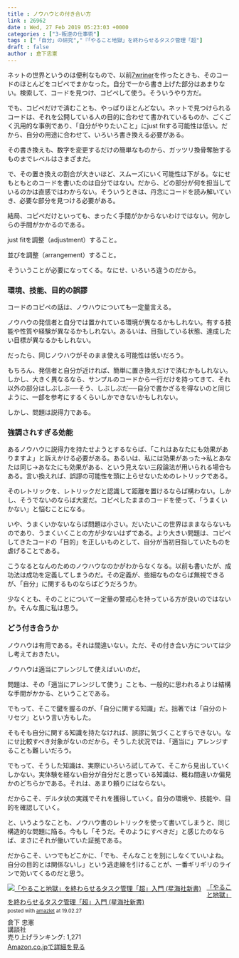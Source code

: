 ```yaml
---
title : ノウハウとの付き合い方
link : 26962
date : Wed, 27 Feb 2019 05:23:03 +0000
categories : ["3-叛逆の仕事術"]
tags : ["「自分」の研究","『「やること地獄」を終わらせるタスク管理「超"]
draft : false
author : 倉下忠憲
---
```


<div data-token="VNldc" data-note-copied="true" data-copied-from="6190321">

ネットの世界というのは便利なもので、以前<a href="http://honkure.net/7wriner/" target="_blank" rel="noopener">7wriner</a>を作ったときも、そのコードのほとんどをコピペでまかなった。自分で一から書き上げた部分はあまりない。検索して、コードを見つけ、コピペして使う。そういうやり方だ。

でも、コピペだけで済むことも、やっぱりほとんどない。ネットで見つけられるコードは、それを公開している人の目的に合わせて書かれているものか、ごくごく汎用的な事例であり、「自分がやりたいこと」にjust fitする可能性は低い。だから、自分の用途に合わせて、いろいろ書き換える必要がある。

その書き換えも、数字を変更するだけの簡単なものから、ガッツリ換骨奪胎するものまでレベルはさまざまだ。

で、その置き換えの割合が大きいほど、スムーズにいく可能性は下がる。なにせもともとのコードを書いたのは自分ではない。だから、どの部分が何を担当しているのかは直感ではわからない。そういうときは、丹念にコードを読み解いていき、必要な部分を見つける必要がある。

結局、コピペだけといっても、まったく手間がかからないわけではない。何かしらの手間がかかるのである。

just fitを調整（adjustment）すること。

並びを調整（arrangement）すること。

そういうことが必要になってくる。なにせ、いろいろ違うのだから。
<h3>環境、技能、目的の誤謬</h3>
コードのコピペの話は、ノウハウについても一定量言える。

ノウハウの発信者と自分では置かれている環境が異なるかもしれない。有する技能や性質や経験が異なるかもしれない。あるいは、目指している状態、達成したい目標が異なるかもしれない。

だったら、同じノウハウがそのまま使える可能性は低いだろう。

もちろん、発信者と自分が近ければ、簡単に置き換えだけで済むかもしれない。しかし、大きく異なるなら、サンプルのコードから一行だけを持ってきて、それ以外の部分はしぶしぶ──そう、しぶしぶだ──自分で書かざるを得ないのと同じように、一部を参考にするくらいしかできないかもしれない。

しかし、問題は説得力である。
<h3>強調されすぎる効能</h3>
あるノウハウに説得力を持たせようとするならば、「これはあなたにも効果がありますよ」と訴えかける必要がある。あるいは、私には効果があった→私とあなたは同じ→あなたにも効果がある、という見えない三段論法が用いられる場合もある。言い換えれば、誤謬の可能性を頭に上らせないためのレトリックである。

そのレトリックを、レトリックだと認識して距離を置けるならば構わない。しかし、そうでないのならば大変だ。コピペしたままのコードを使って、「うまくいかない」と悩むことになる。

いや、うまくいかないならば問題は小さい。だいたいこの世界はままならないものであり、うまくいくことの方が少ないはずである。より大きい問題は、コピペしてきたコードの「目的」を正しいものとして、自分が当初目指していたものを虐げることである。

こうなるとなんのためのノウハウなのかがわからなくなる。以前も書いたが、成功法は成功を定義してしまうのだ。その定義が、些細なものならば無視できるが、「自分」に関するものならばどうだろうか。

少なくとも、そのことについて一定量の警戒心を持っている方が良いのではないか。そんな風に私は思う。
<h3>どう付き合うか</h3>
ノウハウは有用である。それは間違いない。ただ、その付き合い方については少し考えておきたい。

ノウハウは適当にアレンジして使えばいいのだ。

問題は、その「適当にアレンジして使う」ことも、一般的に思われるよりは結構な手間がかかる、ということである。

でもって、そこで鍵を握るのが、「自分に関する知識」だ。拙著では「自分のトリセツ」という言い方もした。

そもそも自分に関する知識を持たなければ、誤謬に気づくことすらできない。なにせ比較すべき対象がないのだから。そうした状況では、「適当に」アレンジすることも難しいだろう。

でもって、そうした知識は、実際にいろいろ試してみて、そこから見出していくしかない。実体験を経ない自分が自分だと思っている知識は、概ね間違いか偏見かのどちらかである。それは、あまり頼りにはならない。

だからこそ、デルタ状の実践でそれを獲得していく。自分の環境や、技能や、目的を確認していく。

と、いうようなことも、ノウハウ書のレトリックを使って書いてしまうと、同じ構造的な問題に陥る。今もし「そうだ。そのようにすべきだ」と感じたのならば、まさにそれが働いていた証拠である。

だからこそ、いつでもどこかに、「でも、そんなことを別にしなくていいよね。自分の目的とは関係ないし」という逃走線を引けることが、一番ギリギリのラインで効いてくるのだと思う。

<div class="amazlet-box" style="margin-bottom:0px;"><div class="amazlet-image" style="float:left;margin:0px 12px 1px 0px;"><a href="http://www.amazon.co.jp/exec/obidos/ASIN/4065151562/rashita1000-22/ref=nosim/" name="amazletlink" target="_blank"><img src="https://images-fe.ssl-images-amazon.com/images/I/31yz41bTULL._SL160_.jpg" alt="「やること地獄」を終わらせるタスク管理「超」入門 (星海社新書)" style="border: none;" /></a></div><div class="amazlet-info" style="line-height:120%; margin-bottom: 10px"><div class="amazlet-name" style="margin-bottom:10px;line-height:120%"><a href="http://www.amazon.co.jp/exec/obidos/ASIN/4065151562/rashita1000-22/ref=nosim/" name="amazletlink" target="_blank">「やること地獄」を終わらせるタスク管理「超」入門 (星海社新書)</a><div class="amazlet-powered-date" style="font-size:80%;margin-top:5px;line-height:120%">posted with <a href="http://www.amazlet.com/" title="amazlet" target="_blank">amazlet</a> at 19.02.27</div></div><div class="amazlet-detail">倉下 忠憲 <br />講談社 <br />売り上げランキング: 1,271<br /></div><div class="amazlet-sub-info" style="float: left;"><div class="amazlet-link" style="margin-top: 5px"><a href="http://www.amazon.co.jp/exec/obidos/ASIN/4065151562/rashita1000-22/ref=nosim/" name="amazletlink" target="_blank">Amazon.co.jpで詳細を見る</a></div></div></div><div class="amazlet-footer" style="clear: left"></div></div>

